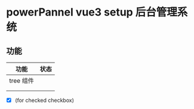 # powerPannel vue3  setup 后台管理系统

## 功能
| 功能      | 状态 |
| --------- | ---- |
| tree 组件 |      |
|           |      |
|           |      |

- [x] (for checked checkbox)